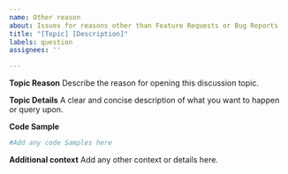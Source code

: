 ```yaml
---
name: Other reason
about: Issues for reasons other than Feature Requests or Bug Reports
title: "[Topic] [Description]"
labels: question
assignees: ''

---
```


**Topic Reason**
Describe the reason for opening this discussion topic.

**Topic Details**
A clear and concise description of what you want to happen or query upon.

**Code Sample**
```PowerShell
#Add any code Samples here
```

**Additional context**
Add any other context or details here.